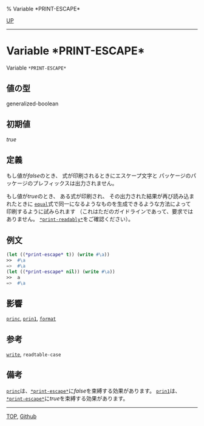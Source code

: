 % Variable \*PRINT-ESCAPE\*

[UP](22.4.html)  

---

# Variable **\*PRINT-ESCAPE\***


Variable `*PRINT-ESCAPE*`


## 値の型

generalized-boolean


## 初期値

*true*


## 定義

もし値が*false*のとき、
式が印刷されるときにエスケープ文字と
パッケージのパッケージのプレフィックスは出力されません。

もし値が*true*のとき、
ある式が印刷され、
その出力された結果が再び読み込まれたときに
[`equal`](5.3.equal.html)式で同一になるようなものを生成できるような方法によって
印刷するように試みられます
（これはただのガイドラインであって、要求ではありません。
[`*print-readably*`](22.4.print-readably.html)をご確認ください）。


## 例文

```lisp
(let ((*print-escape* t)) (write #\a))
>>  #\a
=>  #\a
(let ((*print-escape* nil)) (write #\a))
>>  a
=>  #\a
```


## 影響

[`princ`](22.4.write.html),
[`prin1`](22.4.write.html),
[`format`](22.4.format.html)


## 参考

[`write`](22.4.write.html),
`readtable-case`


## 備考

[`princ`](22.4.write.html)は、[`*print-escape*`](22.4.print-escape.html)に*false*を束縛する効果があります。
[`prin1`](22.4.write.html)は、[`*print-escape*`](22.4.print-escape.html)に*true*を束縛する効果があります。


---
[TOP](index.html),  [Github](https://github.com/nptcl/npt-japanese)

